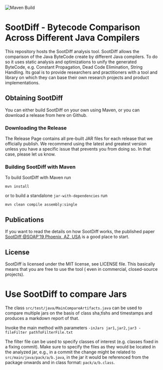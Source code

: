 ![Maven Build](https://github.com/secure-software-engineering/sootdiff/actions/workflows/maven.yml/badge.svg)

# SootDiff - Bytecode Comparison Across Different Java Compilers

This repository hosts the SootDiff analysis tool. SootDiff allows the comparison of the Java ByteCode create by
different Java compilers. To do so it uses static analysis and optimizations to unify the generated ByteCode, e.g.
Constant Propagation, Dead Code Elimination, String Handling. Its goal is to provide researchers and practitioners with
a tool and library on which they can base their own research projects and product implementations.

## Obtaining SootDiff

You can either build SootDiff on your own using Maven, or you can download a release from here on Github.

### Downloading the Release

The Release Page contains all pre-built JAR files for each release that we officially publish. We recommend using the
latest and greatest version unless you have a specific issue that prevents you from doing so. In that case, please let
us know.

### Building SootDiff with Maven

To build SootDiff with Maven run

```
mvn install
```

or to build a standalone `jar-with-dependencies` run

```
mvn clean compile assembly:single
```

## Publications

If you want to read the details on how SootDiff works, the published
paper [SootDiff @SOAP'19,Phoenix, AZ, USA](https://dl.acm.org/citation.cfm?id=3329966) is a good place to start.

## License

SootDiff is licensed under the MIT license, see LICENSE file. This basically means that you are free to use the tool (
even in commercial, closed-source projects).

# Use SootDiff to compare Jars

The class `src/test/java/MainCompareArtifacts.java` can be used to compare multiple jars on the basis of class sha,tlshs
and timestamps and produces a markdown report of that.

Invoke the main method with parameters `-inJars jar1,jar2,jar3 -fileFilter pathToFilterFile.txt`

The filter file can be used to specify classes of interest (e.g. classes fixed in a fixing commit). Make sure to specify
the files as they would be located in the analyzed jar, e.g., in a commit the change might be related
to `src/main/java/pack/a/b.java`, in the jar it would be referenced from the package onwards and in class
format: `pack/a/b.class`. 
